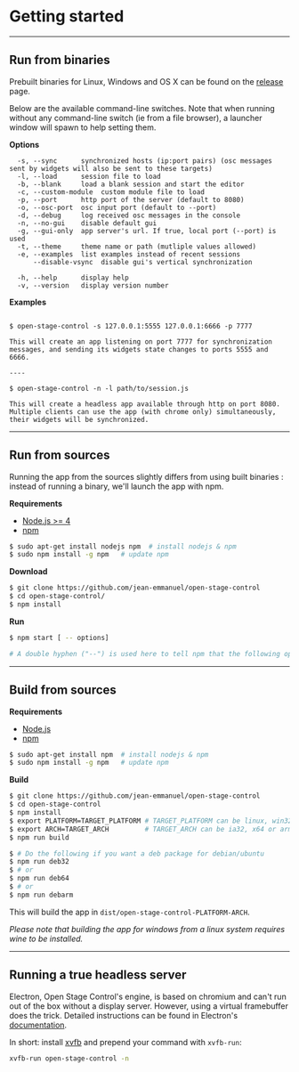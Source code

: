 # Getting started

----
## Run from binaries


Prebuilt binaries for Linux, Windows and OS X can be found on the [release](https://github.com/jean-emmanuel/open-stage-control/releases) page.


Below are the available command-line switches. Note that when running without any command-line switch (ie from a file browser), a launcher window will spawn to help setting them.


**Options**
```
  -s, --sync      synchronized hosts (ip:port pairs) (osc messages sent by widgets will also be sent to these targets)
  -l, --load      session file to load
  -b, --blank     load a blank session and start the editor
  -c, --custom-module  custom module file to load
  -p, --port      http port of the server (default to 8080)
  -o, --osc-port  osc input port (default to --port)
  -d, --debug     log received osc messages in the console
  -n, --no-gui    disable default gui
  -g, --gui-only  app server's url. If true, local port (--port) is used
  -t, --theme     theme name or path (mutliple values allowed)   
  -e, --examples  list examples instead of recent sessions
      --disable-vsync  disable gui's vertical synchronization

  -h, --help      display help
  -v, --version   display version number
```

**Examples**

```

$ open-stage-control -s 127.0.0.1:5555 127.0.0.1:6666 -p 7777

This will create an app listening on port 7777 for synchronization messages, and sending its widgets state changes to ports 5555 and 6666.

----

$ open-stage-control -n -l path/to/session.js

This will create a headless app available through http on port 8080. Multiple clients can use the app (with chrome only) simultaneously, their widgets will be synchronized.
```

----
## Run from sources

Running the app from the sources slightly differs from using built binaries : instead of running a binary, we'll launch the app with npm.

**Requirements**

- [Node.js >= 4](https://nodejs.org/)
- [npm](https://www.npmjs.com/)

```bash
$ sudo apt-get install nodejs npm  # install nodejs & npm
$ sudo npm install -g npm   # update npm
```


**Download**

```bash
$ git clone https://github.com/jean-emmanuel/open-stage-control
$ cd open-stage-control/
$ npm install
 ```

**Run**

```bash
$ npm start [ -- options]

# A double hyphen ("--") is used here to tell npm that the following options are to be given to the app.
```

----
## Build from sources

**Requirements**

- [Node.js](https://nodejs.org/)
- [npm](https://www.npmjs.com/)

```bash
$ sudo apt-get install npm  # install nodejs & npm
$ sudo npm install -g npm   # update npm
```

**Build**

```bash
$ git clone https://github.com/jean-emmanuel/open-stage-control
$ cd open-stage-control
$ npm install
$ export PLATFORM=TARGET_PLATFORM # TARGET_PLATFORM can be linux, win32 (windows) or darwin (os x)
$ export ARCH=TARGET_ARCH         # TARGET_ARCH can be ia32, x64 or armv7l
$ npm run build

$ # Do the following if you want a deb package for debian/ubuntu
$ npm run deb32
$ # or
$ npm run deb64
$ # or
$ npm run debarm
```

This will build the app in `dist/open-stage-control-PLATFORM-ARCH`.

*Please note that building the app for windows from a linux system requires wine to be installed.*

----
## Running a true headless server

Electron, Open Stage Control's engine, is based on chromium and can't run out of the box without a display server. However, using a virtual framebuffer does the trick. Detailed instructions can be found in Electron's [documentation](http://electron.atom.io/docs/tutorial/testing-on-headless-ci/).

In short: install [xvfb](https://en.wikipedia.org/wiki/Xvfb) and prepend your command with `xvfb-run`:  

```bash
xvfb-run open-stage-control -n
```
